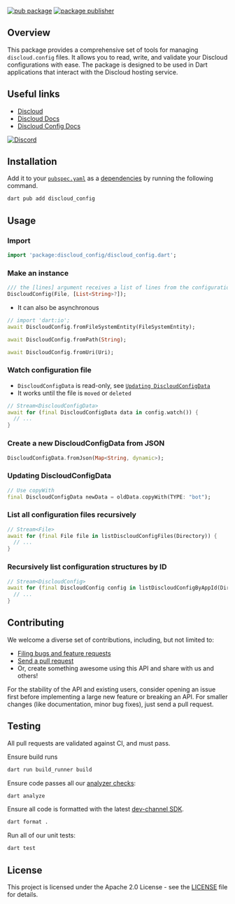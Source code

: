 <!-- markdownlint-disable MD041 -->

[![pub package](https://img.shields.io/pub/v/discloud_config.svg)][package_config]
[![package publisher](https://img.shields.io/pub/publisher/discloud_config.svg)][package_config_publisher]

## Overview

This package provides a comprehensive set of tools for managing `discloud.config` files. It allows you to read, write, and validate your Discloud configurations with ease. The package is designed to be used in Dart applications that interact with the Discloud hosting service.

## Useful links

- [Discloud](https://discloud.com)
- [Discloud Docs](https://docs.discloud.com)
- [Discloud Config Docs](https://docs.discloud.com/en/configurations/discloud.config)

[![Discord](https://discord.com/api/guilds/584490943034425391/widget.png?style=banner2)](https://discord.discloudbot.com)

## Installation

Add it to your [`pubspec.yaml`][pubspec] as a [dependencies] by running the following command.

```sh
dart pub add discloud_config
```

## Usage

### Import

```dart
import 'package:discloud_config/discloud_config.dart';
```

### Make an instance

```dart
/// the [lines] argument receives a list of lines from the configuration file contents
DiscloudConfig(File, [List<String>?]);
```

- It can also be asynchronous

```dart
// import 'dart:io';
await DiscloudConfig.fromFileSystemEntity(FileSystemEntity);
```

```dart
await DiscloudConfig.fromPath(String);
```

```dart
await DiscloudConfig.fromUri(Uri);
```

### Watch configuration file

- `DiscloudConfigData` is read-only, see [`Updating DiscloudConfigData`](#updating-discloudconfigdata)
- It works until the file is `moved` or `deleted`

```dart
// Stream<DiscloudConfigData>
await for (final DiscloudConfigData data in config.watch()) {
  // ...
}
```

### Create a new DiscloudConfigData from JSON

```dart
DiscloudConfigData.fromJson(Map<String, dynamic>);
```

### Updating DiscloudConfigData

```dart
// Use copyWith
final DiscloudConfigData newData = oldData.copyWith(TYPE: "bot");
```

### List all configuration files recursively

```dart
// Stream<File>
await for (final File file in listDiscloudConfigFiles(Directory)) {
  // ...
}
```

### Recursively list configuration structures by ID

```dart
// Stream<DiscloudConfig>
await for (final DiscloudConfig config in listDiscloudConfigByAppId(Directory, String)) {
  // ...
}
```

## Contributing

We welcome a diverse set of contributions, including, but not limited to:

- [Filing bugs and feature requests][new_issue]
- [Send a pull request][pull_request]
- Or, create something awesome using this API and share with us and others!

For the stability of the API and existing users, consider opening an issue
first before implementing a large new feature or breaking an API. For smaller
changes (like documentation, minor bug fixes), just send a pull request.

## Testing

All pull requests are validated against CI, and must pass.

Ensure build runs

```sh
dart run build_runner build
```

Ensure code passes all our [analyzer checks][analysis_options]:

```sh
dart analyze
```

Ensure all code is formatted with the latest [dev-channel SDK][dev_sdk].

```sh
dart format .
```

Run all of our unit tests:

```sh
dart test
```

## License

This project is licensed under the Apache 2.0 License - see the [LICENSE](LICENSE) file for details.

[analysis_options]: analysis_options.yaml
[dependencies]: https://dart.dev/tools/pub/dependencies
[dev_sdk]: https://dart.dev/get-dart
[new_issue]: https://github.com/discloud/discloud_config_dart/issues/new
[package_config]: https://pub.dev/packages/discloud_config
[package_config_publisher]: https://pub.dev/packages/discloud_config/publisher
[pubspec]: https://dart.dev/tools/pub/pubspec
[pull_request]: https://github.com/discloud/discloud_config_dart/pulls
